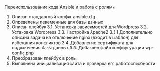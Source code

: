 Переиспользование кода Ansible и работа с ролями

1. Описан стандартный конфиг ansible.cfg
2. Определены переменные для базы данных
3. Описан плейбук
3.1. Установка зависимостей для Wordpress
3.2. Установка Wordpress
3.3. Настройка Apache2
3.3.1 Дополнительно описана задача на отключение nginx (входит в шаблон) для избежания конфликтов
3.4. Добавление сертификата для подключения базы данных
3.5. Добавлен файл конфиугурации wp-config.php
4. Преобразован плейбук в роль
5. Выполнена инициализация сайта и проверка его работоспосбности
